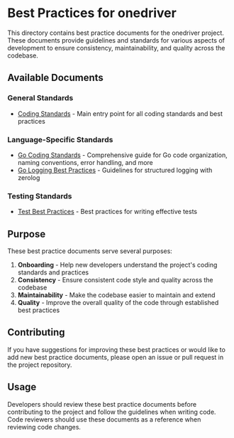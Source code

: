 # Best Practices for onedriver

This directory contains best practice documents for the onedriver project. These documents provide guidelines and standards for various aspects of development to ensure consistency, maintainability, and quality across the codebase.

## Available Documents

### General Standards

- [Coding Standards](coding-standards.md) - Main entry point for all coding standards and best practices

### Language-Specific Standards

- [Go Coding Standards](go_coding_standards.md) - Comprehensive guide for Go code organization, naming conventions, error handling, and more
- [Go Logging Best Practices](go_logging_best_practices.md) - Guidelines for structured logging with zerolog

### Testing Standards

- [Test Best Practices](test_best_practices.md) - Best practices for writing effective tests

## Purpose

These best practice documents serve several purposes:

1. **Onboarding** - Help new developers understand the project's coding standards and practices
2. **Consistency** - Ensure consistent code style and quality across the codebase
3. **Maintainability** - Make the codebase easier to maintain and extend
4. **Quality** - Improve the overall quality of the code through established best practices

## Contributing

If you have suggestions for improving these best practices or would like to add new best practice documents, please open an issue or pull request in the project repository.

## Usage

Developers should review these best practice documents before contributing to the project and follow the guidelines when writing code. Code reviewers should use these documents as a reference when reviewing code changes.